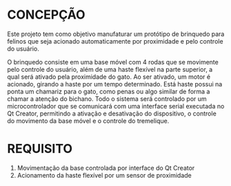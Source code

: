 # CONCEPÇÃO

Este projeto tem como objetivo manufaturar um protótipo de brinquedo para felinos que seja acionado automaticamente por proximidade e pelo controle do usuário.

O brinquedo consiste em uma base móvel com 4 rodas que se movimente pelo controle do usuário, além de uma haste flexível na parte superior, a qual será ativado pela proximidade do gato. Ao ser ativado, um motor é acionado, girando a haste por um tempo determinado. Está haste possui na ponta um chamariz para o gato, como penas ou algo similar de forma a chamar a atenção do bichano. Todo o sistema será controlado por um microcontrolador que se comunicará com uma interface serial executada no Qt Creator, permitindo a ativação e desativação do dispositivo, o controle do movimento da base móvel e o controle do tremelique.

# REQUISITO

1. Movimentação da base controlada por interface do Qt Creator
2. Acionamento da haste flexível por um sensor de proximidade
